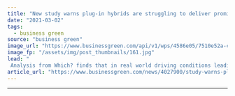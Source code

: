 ```yaml
---
title: "New study warns plug-in hybrids are struggling to deliver promised emissions savings"
date: "2021-03-02"
tags: 
  - business green
source: "business green"
image_url: "https://www.businessgreen.com/api/v1/wps/4586e05/7510e52a-cb54-4dd1-8f7c-46f9710bb496/8/Electric-vehicle-charging-185x114.jpg"
image_fp: "/assets/img/post_thumbnails/161.jpg"
lead: "
 Analysis from Which? finds that in real world driving conditions leading plug-in hybrids burn through much more fuel than advertised ..."
article_url: "https://www.businessgreen.com/news/4027900/study-warns-plug-hybrids-struggling-deliver-promised-emissions-savings"
---
```


---
